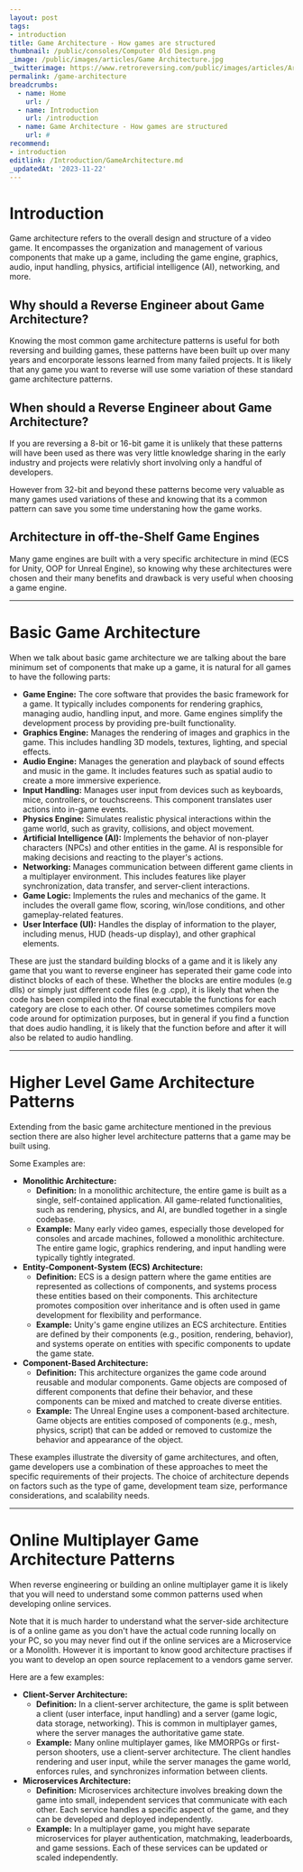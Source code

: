 ```yaml
---
layout: post
tags: 
- introduction
title: Game Architecture - How games are structured
thumbnail: /public/consoles/Computer Old Design.png
_image: /public/images/articles/Game Architecture.jpg
_twitterimage: https://www.retroreversing.com/public/images/articles/Architecture.jpg
permalink: /game-architecture
breadcrumbs:
  - name: Home
    url: /
  - name: Introduction
    url: /introduction
  - name: Game Architecture - How games are structured
    url: #
recommend: 
- introduction
editlink: /Introduction/GameArchitecture.md
_updatedAt: '2023-11-22'
---
```

# Introduction
Game architecture refers to the overall design and structure of a video game. It encompasses the organization and management of various components that make up a game, including the game engine, graphics, audio, input handling, physics, artificial intelligence (AI), networking, and more. 

## Why should a Reverse Engineer about Game Architecture?
Knowing the most common game architecture patterns is useful for both reversing and building games, these patterns have been built up over many years and encorporate lessons learned from many failed projects. It is likely that any game you want to reverse will use some variation of these standard game architecture patterns.

## When should a Reverse Engineer about Game Architecture?
If you are reversing a 8-bit or 16-bit game it is unlikely that these patterns will have been used as there was very little knowledge sharing in the early industry and projects were relativly short involving only a handful of developers. 

However from 32-bit and beyond these patterns become very valuable as many games used variations of these and knowing that its a common pattern can save you some time understaning how the game works.

## Architecture in off-the-Shelf Game Engines
Many game engines are built with a very specific architecture in mind (ECS for Unity, OOP for Unreal Engine), so knowing why these architectures were chosen and their many benefits and drawback is very useful when choosing a game engine.

---
# Basic Game Architecture
When we talk about basic game architecture we are talking about the bare minimum set of components that make up a game, it is natural for all games to have the following parts:
- **Game Engine:** The core software that provides the basic framework for a game. It typically includes components for rendering graphics, managing audio, handling input, and more. Game engines simplify the development process by providing pre-built functionality.
- **Graphics Engine:** Manages the rendering of images and graphics in the game. This includes handling 3D models, textures, lighting, and special effects.
- **Audio Engine:** Manages the generation and playback of sound effects and music in the game. It includes features such as spatial audio to create a more immersive experience.
- **Input Handling:** Manages user input from devices such as keyboards, mice, controllers, or touchscreens. This component translates user actions into in-game events.
- **Physics Engine:** Simulates realistic physical interactions within the game world, such as gravity, collisions, and object movement.
- **Artificial Intelligence (AI):** Implements the behavior of non-player characters (NPCs) and other entities in the game. AI is responsible for making decisions and reacting to the player's actions.
- **Networking:** Manages communication between different game clients in a multiplayer environment. This includes features like player synchronization, data transfer, and server-client interactions.
- **Game Logic:** Implements the rules and mechanics of the game. It includes the overall game flow, scoring, win/lose conditions, and other gameplay-related features.
- **User Interface (UI):** Handles the display of information to the player, including menus, HUD (heads-up display), and other graphical elements.

These are just the standard building blocks of a game and it is likely any game that you want to reverse engineer has seperated their game code into distinct blocks of each of these. 
Whether the blocks are entire modules (e.g dlls) or simply just different code files (e.g .cpp), it is likely that when the code has been compiled into the final executable the functions for each category are close to each other. Of course sometimes compilers move code around for optimization purposes, but in general if you find a function that does audio handling, it is likely that the function before and after it will also be related to audio handling.

---
# Higher Level Game Architecture Patterns
Extending from the basic game architecture mentioned in the previous section there are also higher level architecture patterns that a game may be built using.

Some Examples are:
* **Monolithic Architecture:**
   - **Definition:** In a monolithic architecture, the entire game is built as a single, self-contained application. All game-related functionalities, such as rendering, physics, and AI, are bundled together in a single codebase.
   - **Example:** Many early video games, especially those developed for consoles and arcade machines, followed a monolithic architecture. The entire game logic, graphics rendering, and input handling were typically tightly integrated.
* **Entity-Component-System (ECS) Architecture:**
   - **Definition:** ECS is a design pattern where the game entities are represented as collections of components, and systems process these entities based on their components. This architecture promotes composition over inheritance and is often used in game development for flexibility and performance.
   - **Example:** Unity's game engine utilizes an ECS architecture. Entities are defined by their components (e.g., position, rendering, behavior), and systems operate on entities with specific components to update the game state.
* **Component-Based Architecture:**
   - **Definition:** This architecture organizes the game code around reusable and modular components. Game objects are composed of different components that define their behavior, and these components can be mixed and matched to create diverse entities.
   - **Example:** The Unreal Engine uses a component-based architecture. Game objects are entities composed of components (e.g., mesh, physics, script) that can be added or removed to customize the behavior and appearance of the object.

These examples illustrate the diversity of game architectures, and often, game developers use a combination of these approaches to meet the specific requirements of their projects. The choice of architecture depends on factors such as the type of game, development team size, performance considerations, and scalability needs.

---
# Online Multiplayer Game Architecture Patterns
When reverse engineering or building an online multiplayer game it is likely that you will need to understand some common patterns used when developing online services.

Note that it is much harder to understand what the server-side architecture is of a online game as you don't have the actual code running locally on your PC, so you may never find out if the online services are a Microservice or a Monolith. However it is important to know good architecture practises if you want to develop an open source replacement to a vendors game server.

Here are a few examples:
* **Client-Server Architecture:**
   - **Definition:** In a client-server architecture, the game is split between a client (user interface, input handling) and a server (game logic, data storage, networking). This is common in multiplayer games, where the server manages the authoritative game state.
   - **Example:** Many online multiplayer games, like MMORPGs or first-person shooters, use a client-server architecture. The client handles rendering and user input, while the server manages the game world, enforces rules, and synchronizes information between clients.
* **Microservices Architecture:**
   - **Definition:** Microservices architecture involves breaking down the game into small, independent services that communicate with each other. Each service handles a specific aspect of the game, and they can be developed and deployed independently.
   - **Example:** In a multiplayer game, you might have separate microservices for player authentication, matchmaking, leaderboards, and game sessions. Each of these services can be updated or scaled independently.